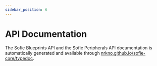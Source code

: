 ```yaml
---
sidebar_position: 6
---
```


# API Documentation

The Sofie Blueprints API and the Sofie Peripherals API documentation is automatically generated and available through
[nrkno.github.io/sofie-core/typedoc](https://nrkno.github.io/sofie-core/typedoc).
